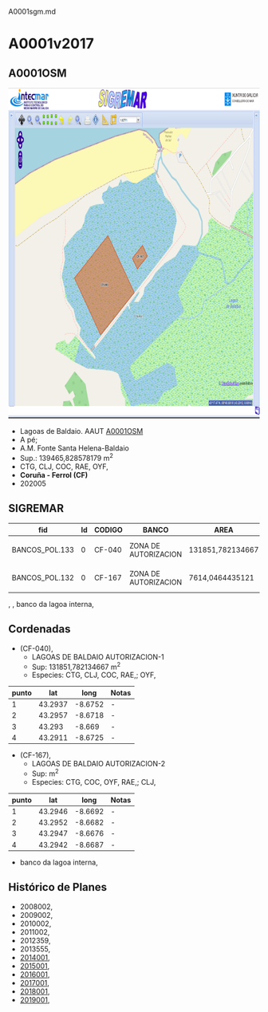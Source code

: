 A0001sgm.md

# A0001v2017

## A0001OSM


<img src="https://raw.githubusercontent.com/galirema/galirema-notas/gh-pages/en/pages/uploads/images/A0001OSM.png" alt="Logotipo de HTML5" width="824" height="663">


* Lagoas de Baldaio. AAUT [A0001OSM](http://u.osmfr.org/m/250411/)
* A pé;
* A.M. Fonte Santa Helena-Baldaio
* Sup.: 139465,828578179 m<sup>2</sup>
* CTG, CLJ, COC, RAE, OYF,
* __Coruña - Ferrol (CF)__
* 202005




## SIGREMAR

|fid|Id|CODIGO|BANCO|AREA|ZONA|CONFRARIA|REXIMEN|MODALIDADE|PROVINCIA|ESP\_OBXET|ESP_SECUND|X|Y
|---|--|------|-----|----|----|---------|-------|----------|---------|---------|----------|-|-|
|BANCOS_POL.133|0|CF-040|ZONA DE AUTORIZACION|131851,782134667|LAGOAS DE BALDAIO|AM BALDAIO|AUTORIZACION|PE|A CORUÑA|CTG, CLJ, COC, RAE,|OYF,|526597.0|4793448.0|
|BANCOS_POL.132|0|CF-167|ZONA DE AUTORIZACION|7614,0464435121|LAGOAS DE BALDAIO|AM BALDAIO|AUTORIZACION|PE|A CORUÑA|CTG, COC, OYF, RAE,|CLJ,|526898.0|4793594.0|



, , banco da lagoa interna,

## Cordenadas

* (CF-040),
	* LAGOAS DE BALDAIO AUTORIZACION-1
	* Sup: 131851,782134667 m<sup>2</sup>
	* Especies: CTG, CLJ, COC, RAE,; OYF,

|punto|lat|long|Notas|
|-----|---|----|-----|
|1|43.2937|-8.6752|-|
|2|43.2957|-8.6718|-|
|3|43.293|-8.669|-|
|4|43.2911|-8.6725|-|



* (CF-167),
	* LAGOAS DE BALDAIO AUTORIZACION-2
	* Sup:  m<sup>2</sup>
	* Especies: CTG, COC, OYF, RAE,; CLJ,

|punto|lat|long|Notas|
|-----|---|----|-----|
|1|43.2946|-8.6692|-|
|2|43.2952|-8.6682|-|
|3|43.2947|-8.6676|-|
|4|43.2942|-8.6687|-|



* banco da lagoa interna,




## Histórico de Planes


+ 2008002,
+ 2009002,
+ 2010002,
+ 2011002,
+ 2012359,
+ 2013555,
+ [2014001](http://www.galiciamarineira.info/content/pexma2014AAUT001),
+ [2015001](http://www.galiciamarineira.info/content/pexma2015AAUT001),
+ [2016001](http://www.galiciamarineira.info/content/pexma2016AAUT001),
+ [2017001](https://galirema.wikia.org/es/wiki/Pexma2017AAUT001),
+ [2018001](https://galirema.wikia.org/es/wiki/Pexma2018AAUT001),
+ [2019001](https://galirema.wikia.org/es/wiki/Pexma2019AAUT001),


